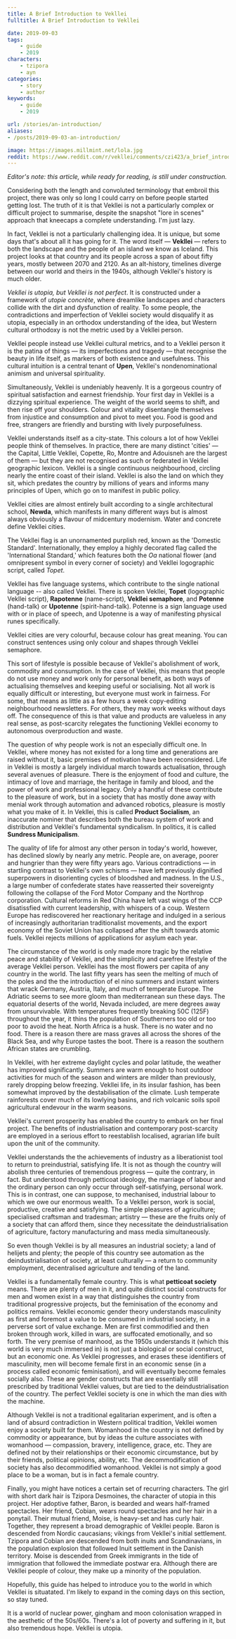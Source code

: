 ```yaml
---
title: A Brief Introduction to Vekllei
fulltitle: A Brief Introduction to Vekllei

date: 2019-09-03
tags:
    - guide
    - 2019
characters:
    - tzipora
    - ayn
categories:
    - story
    - author
keywords:
    - guide
    - 2019

url: /stories/an-introduction/
aliases:
- /posts/2019-09-03-an-introduction/

image: https://images.millmint.net/lola.jpg
reddit: https://www.reddit.com/r/vekllei/comments/czi423/a_brief_introduction_to_vekllei/
---
```


*Editor's note: this article, while ready for reading, is still under construction.*

Considering both the length and convoluted terminology that embroil this project, there was only so long I could carry on before people started getting lost. The truth of it is that Vekllei is not a particularly complex or difficult project to summarise, despite the snapshot "lore in scenes" approach that kneecaps a complete understanding. I'm just lazy.

In fact, Vekllei is not a particularly challenging idea. It is unique, but some days that's about all it has going for it. The word itself — **Vekllei** — refers to both the landscape and the people of an island we know as Iceland. This project looks at that country and its people across a span of about fifty years, mostly between 2070 and 2120. As an alt-history, timelines diverge between our world and theirs in the 1940s, although Vekllei's history is much older.

*Vekllei is utopia, but Vekllei is not perfect*. It is constructed under a framework of *utopie concrète*, where dreamlike landscapes and characters collide with the dirt and dysfunction of reality. To some people, the contradictions and imperfection of Vekllei society would disqualify it as utopia, especially in an orthodox understanding of the idea, but Western cultural orthodoxy is not the metric used by a Vekllei person.

Vekllei people instead use Vekllei cultural metrics, and to a Vekllei person it is the patina of things — its imperfections and tragedy — that recognise the beauty in life itself, as markers of both existence and usefulness. This cultural intuition is a central tenant of **Upen**, Vekllei's nondenominational animism and universal spirituality.

Simultaneously, Vekllei is undeniably heavenly. It is a gorgeous country of spiritual satisfaction and earnest friendship. Your first day in Vekllei is a dizzying spiritual experience. The weight of the world seems to shift, and then rise off your shoulders. Colour and vitality disentangle themselves from injustice and consumption and pivot to meet you. Food is good and free, strangers are friendly and bursting with lively purposefulness.

Vekllei understands itself as a city-state. This colours a lot of how Vekllei people think of themselves. In practice, there are many distinct 'cities' — the Capital, Little Vekllei, Copette, Ro, Montre and Adouisneh are the largest of them — but they are not recognised as such or federated in Vekllei geographic lexicon. Vekllei is a single continuous neighbourhood, circling nearly the entire coast of their island. Vekllei is also the land on which they sit, which predates the country by millions of years and informs many principles of Upen, which go on to manifest in public policy.

Vekllei cities are almost entirely built according to a single architectural school, **Newda**, which manifests in many different ways but is almost always obviously a flavour of midcentury modernism. Water and concrete define Vekllei cities.

The Vekllei flag is an unornamented purplish red, known as the 'Domestic Standard'. Internationally, they employ a highly decorated flag called the 'International Standard,' which features both the *Oa* national flower (and omnipresent symbol in every corner of society) and Vekllei logographic script, called *Topet*.

Vekllei has five language systems, which contribute to the single national language -- also called Vekllei. There is spoken Vekllei,  **Topet** (logographic Vekllei script), **Rapotenne** (name-script), **Vekllei semaphore**, and **Potenne** (hand-talk) or **Upotenne** (spirit-hand-talk). Potenne is a sign language used with or in place of speech, and Upotenne is a way of manifesting physical runes specifically.

Vekllei cities are very colourful, because colour has great meaning. You can construct sentences using only colour and shapes through Vekllei semaphore.

This sort of lifestyle is possible because of Vekllei's abolishment of work, commodity and consumption. In the case of Vekllei, this means that people do not use money and work only for personal benefit, as both ways of actualising themselves and keeping useful or socialising. Not all work is equally difficult or interesting, but everyone must work in fairness. For some, that means as little as a few hours a week copy-editing neighbourhood newsletters. For others, they may work weeks without days off. The consequence of this is that value and products are valueless in any real sense, as post-scarcity relegates the functioning Vekllei economy to autonomous overproduction and waste.

The question of why people work is not an especially difficult one. In Vekllei, where money has not existed for a long time and generations are raised without it, basic premises of motivation have been reconsidered. Life in Vekllei is mostly a largely individual march towards actualisation, through several avenues of pleasure. There is the enjoyment of food and culture, the intimacy of love and marriage, the heritage in family and blood, and the power of work and professional legacy. Only a handful of these contribute to the pleasure of work, but in a society that has mostly done away with menial work through automation and advanced robotics, pleasure is mostly what you make of it. In Vekllei, this is called **Product Socialism**, an inaccurate nominer that describes both the bureau system of work and distribution and Vekllei's fundamental syndicalism. In politics, it is called **Sundress Municipalism**.

The quality of life for almost any other person in today's world, however, has declined slowly by nearly any metric. People are, on average, poorer and hungrier than they were fifty years ago. Various contradictions — in startling contrast to Vekllei's own schisms — have left previously dignified superpowers in disorienting cycles of bloodshed and madness. In the U.S., a large number of confederate states have reasserted their sovereignty following the collapse of the Ford Motor Company and the Northrop corporation. Cultural reforms in Red China have left vast wings of the CCP disatissfied with current leadership, with whispers of a coup. Western Europe has rediscovered her reactionary heritage and indulged in a serious of increasingly authoritarian traditionalist movements, and the export economy of the Soviet Union has collapsed after the shift towards atomic fuels. Vekllei rejects millions of applications for asylum each year.

The circumstance of the world is only made more tragic by the relative peace and stability of Vekllei, and the simplicity and carefree lifestyle of the average Vekllei person. Vekllei has the most flowers per capita of any country in the world. The last fifty years has seen the melting of much of the poles and the the introduction of el nino summers and instant winters that wrack Germany, Austria, Italy, and much of temperate Europe. The Adriatic seems to see more gloom than mediterranean sun these days. The equatorial deserts of the world, Nevada included, are mere degrees away from unsurvivable. With temperatures frequently breaking 50C (125F) throughout the year, it thins the population of Southerners too old or too poor to avoid the heat. North Africa is a husk. There is no water and no food. There is a reason there are mass graves all across the shores of the Black Sea, and why Europe tastes the boot. There is a reason the southern African states are crumbling.

In Vekllei, with her extreme daylight cycles and polar latitude, the weather has improved significantly. Summers are warm enough to host outdoor activities for much of the season and winters are milder than previously, rarely dropping below freezing. Vekllei life, in its insular fashion, has been somewhat improved by the destabilisation of the climate. Lush temperate rainforests cover much of its lowlying basins, and rich volcanic soils spoil agricultural endevour in the warm seasons.

Vekllei's current prosperity has enabled the country to embark on her final project. The benefits of industrialisation and contemporary post-scarcity are employed in a serious effort to reestablish localised, agrarian life built upon the unit of the community.

Vekllei understands the the achievements of industry as a liberationist tool to return to preindustrial, satisfying life. It is not as though the country will abolish three centuries of tremendous progress — quite the contrary, in fact. But understood through petticoat ideology, the marriage of labour and the ordinary person can only occur through self-satisfying, personal work. This is in contrast, one can suppose, to mechanised, industrial labour to which we owe our enormous wealth. To a Vekllei person, work is social, productive, creative and satisfying. The simple pleasures of agriculture; specialised craftsman and tradesman; artistry — these are the fruits only of a society that can afford them, since they necessitate the deindustrialisation of agriculture, factory manufacturing and mass media simultaneously.

So even though Vekllei is by all measures an industrial society; a land of helijets and plenty; the people of this country see automation as the deindustrialisation of society, at least culturally — a return to community employment, decentralised agriculture and tending of the land.

Vekllei is a fundamentally female country. This is what **petticoat society** means. There are plenty of men in it, and quite distinct social constructs for men and women exist in a way that distinguishes the country from traditional progressive projects, but the feminisation of the economy and politics remains. Vekllei economic gender theory understands masculinity as first and foremost a  value to be consumed in industrial society, in a perverse sort of value exchange. Men are first commodified and then broken through work, killed in wars, are suffocated emotionally, and so forth. The very premise of  manhood, as the 1950s understands it (which this world is very much immersed in) is not just a biological or social construct, but an economic one. As Vekllei progresses, and erases these identifiers of masculinity, men will become female first in an economic sense (in a process called economic feminisation), and will eventually become females socially also. These are gender constructs that are essentially still prescribed by traditional Vekllei values, but are tied to the  deindustrialisation of the country. The perfect Vekllei society is one in which the man dies with the machine.

Although Vekllei is not a traditional egalitarian experiment, and is often a land of absurd contradiction in Western political tradition, Vekllei women enjoy a society built for them. Womanhood in the country is not defined by commodity or appearance, but by ideas the culture associates with womanhood — compassion, bravery, intelligence, grace, etc. They are defined not by their relationships or their economic circumstance, but by their friends, political opinions, ability, etc. The decommodification of society has also decommodified womanhood. Vekllei is not simply a good place to be a woman, but is in fact a female country.

Finally, you might have notices a certain set of recurring characters. The girl with short dark hair is Tzipora Desmoines, the character of utopia in this project. Her adoptive father, Baron, is bearded and wears half-framed spectacles. Her friend, Cobian, wears round spectacles and her hair in a ponytail. Their mutual friend, Moise, is heavy-set and has curly hair. Together, they represent a broad demographic of Vekllei people. Baron is descended from Nordic caucasians; vikings from Vekllei's initial settlement. Tzipora and Cobian are descended from both inuits and Scandinavians, in the population explosion that followed Inuit settlement in the Danish territory. Moise is descended from Greek immigrants in the tide of immigration that followed the immediate postwar era. Although there are Vekllei people of colour, they make up a minority of the population.

Hopefully, this guide has helped to introduce you to the world in which Vekllei is situatated. I'm likely to expand in the coming days on this section, so stay tuned.

It is a world of nuclear power, gingham and moon colonisation wrapped in the aesthetic of the 50s/60s. There's a lot of poverty and suffering in it, but also tremendous hope. Vekllei is utopia.
